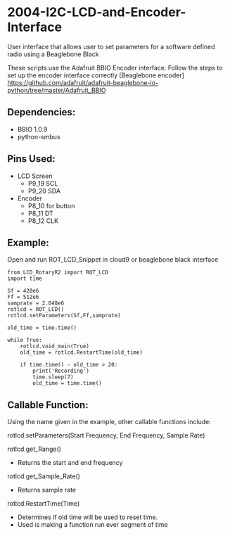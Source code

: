# 2004-I2C-LCD-and-Encoder-Interface
User interface that allows user to set parameters for a software defined radio using a Beaglebone Black

These scripts use the Adafruit BBIO Encoder interface. Follow the steps to set up the encoder interface correctly [Beaglebone encoder] https://github.com/adafruit/adafruit-beaglebone-io-python/tree/master/Adafruit_BBIO

## Dependencies:
* BBIO 1.0.9 
* python-smbus

## Pins Used:
* LCD Screen
  * P9_19 SCL
  * P9_20 SDA
* Encoder
  * P8_10 for button
  * P8_11 DT
  * P8_12 CLK

## Example:
Open and run ROT_LCD_Snippet in cloud9 or beaglebone black interface
```
from LCD_RotaryR2 import ROT_LCD
import time

Sf = 420e6
Ff = 512e6
samprate = 2.048e6
rotlcd = ROT_LCD()
rotlcd.setParameters(Sf,Ff,samprate)

old_time = time.time()

while True:
    rotlcd.void_main(True)
    old_time = rotlcd.RestartTime(old_time)
    
    if time.time() - old_time > 20:
        print('Recording')
        time.sleep(7)
        old_time = time.time()
```

## Callable Function:
Using the name given in the example, other callable functions include:

rotlcd.setParameters(Start Frequency, End Frequency, Sample Rate)

rotlcd.get_Range()
  * Returns the start and end frequency

rotlcd.get_Sample_Rate()
  * Returns sample rate
  
rotlcd.RestartTime(Time)
  * Determines if old time will be used to reset time.
  * Used is making a function run ever segment of time
